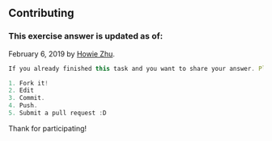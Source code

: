 ## Contributing

### This exercise answer is updated as of:

February 6, 2019 by [Howie Zhu](https://github.com/LifeisaJourney).

```script.js
If you already finished this task and you want to share your answer. Please follow these steps: 

1. Fork it!
2. Edit
3. Commit.
4. Push.
5. Submit a pull request :D
```

Thank for participating!